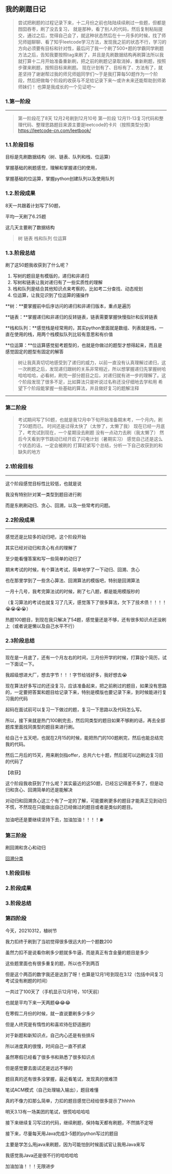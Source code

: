 ## 我的刷题日记

>   尝试把刷题的过程记录下来，十二月份之前也陆陆续续刷过一些题，但都是囫囵吞枣，刷了没去复习， 就是那种，看了别人的代码，然后复制粘贴提交，通过之后，觉得自己会了，就这种状态然后在十一月多的时候，找了师兄师姐聊聊、看了知乎leetcode学习方法，发现我之前的状态不行，学习的方向必须要有目标和针对性，最后问了我一个刷了500+题的学霸同学刷题方法之后，告知我要按照tag来刷了，并且是先刷数据结构再刷算法所以我就打算十二月开始准备重新刷，把之前的刷题记录取消掉，重新刷题，按照步骤来刷题，按照目标来刷题。 现在计划有了、目标有了、方法有了，就差坚持了谢谢帮过我的师兄师姐同学们～于是我打算每50题作为一个阶段，然后把做每个阶段的收获与不足给记录下来～或许未来还能帮助到师弟师妹们！ 也算是我成长的一个见证吧～

### 1.第一阶段

------

>   第一阶段花了8天 12月2号刷到12月10号 第一阶段 12月11-13复习代码和整理代码、整理思路题目来源主要是leetcode的卡片（按照类型分类）https://leetcode-cn.com/leetbook/

### 1.1.阶段目标

目标是先刷数据结构（树、链表、队列和栈、位运算）

掌握基础的刷题感觉，理解和掌握递归的使用，

掌握基础的位运算，掌握python创建队列以及使用队列

### 1.2.阶段成果

8天一共跟着计划写了50题，

平均一天刷了6.25题

这几天主要刷了数据结构

>   树 链表 栈和队列 位运算

### 1.3.阶段总结

刷了这50题我收获到了什么呢？

1.  写树的题目是有模版的，递归和非递归
2.  写树和链表让我对递归有了一些实质性的理解
3.  栈和队列是结合其他知识点来考察的，比如考二分查找、动态规划
4.  位运算，让我见识到了位运算的骚操作

**树：**要掌握前中后序访问的递归和非递归版本，重点是遍历

**链表：**掌握递归和非递归的反转链表，链表需要掌握快慢指针和反转链表

**栈和队列：**感觉栈是经常用的，其实python里面就是数组、列表就是栈，一直在使用的栈，用两个栈模拟队列比较有意思和有价值

**位运算：**位运算感觉挺考题型的，也就是你做过的题型才想得起来，而且是感觉固定的题型有固定的解答

>   树让我真真切切地感受到了递归的威力，以前一直没有认真理解过递归，这一次刷题之后，发现递归跟树的关系非常相近，所以想掌握递归先掌握树哈哈哈哈哈，必看树，刷完一部分题目之后，对递归就有进一步的理解了。这个阶段发现了很多不足，比如算法只是听说过名称还没仔细地去学和用 希望下个阶段能掌握一些基础的算法，并且做好复习的题解注释

------

### 第二阶段

>   考试期间写了50题，也就是我12月中下旬开始准备期末考，一个月内，刷了50题而已。 时间还是过得太快了（太惨了，太懒了我） 现在已经一月底了，考完试到现在，一个星期没去刷题 没有一点动力去刷（我太懒了） 然后今天看到字节跳动已经开启了闪电计划（暑期实习） 感觉自己还是这么个状态的话，一定会被刷的 打算赶紧写个总结，分析一下自己收获到的和缺失的地方

### 2.1阶段目标

------

这个阶段感觉目标性比较低，也就是说

我没有特别针对某一类型到题目进行刷

而是东刷刷动归、贪心、回溯，以及一些常考的问题。



### 2.2阶段成果

------

感觉还是比较多的动归吧，这个阶段开始

其实已经对动归和贪心有点的理解了

至少能看懂答案和写一些简单的动归了

期末考试的时候，有个算法考试，简单地学了一下动归、回溯、贪心

也在那里学到了一些贪心算法、回溯算法的模版吧，特别是回溯算法

一月十几号，我考完算法试的时候，刷了七八题，都是能用模版秒的

（复习算法的考试也就复习了几天，感觉落下了很多算法，欠下了技术债！！！！😭😭😭😭）

热题100题目，到现在我只解决了54题，感觉量还是不够，还有很多知识点还没刷上（或者说是懒以及自己水平不行）

### 2.3阶段总结

------

现在是一月底了，还有一个月左右的时间，三月份开学的时候，打算投个简历，试一下面试一下。

我超级想进大厂，想去字节！！！字节给钱好多，我好想去😭

现在算法好多写过的还没复习，应该准备起来，把之前刷过的题目，如果没有思路的，一定要把答案和题目给记录下来，特别是模版也要记录下来，到时候能进行复习我的代码

起码在面试前可以复习一下做过的题，复习一下思路以及代码怎么写。

所以，接下来就是热门100刷完去，然后同类型的题目如果不够刷的话，再去全部题库里面找同类型的题目来进行刷。

给自己十五天吧，也就在2月15的时候，能把热门的100题刷完，然后也能总结完我的代码。

然后二月后的15天，用来刷剑指offer，总共六七十题，然后就可以边刷边复习旧的代码了

【收获】

这个阶段我收获到了什么呢？其实最近的这50题，已经忘记得差不多了，但是动归和贪心、回溯简单的还是能解决

对动归和回溯贪心这三个有了一定的了解，可能要刷更多的题目才能真正见到动归不慌，不然现在只能做出自己已经做过的题目或者是类似的题目。

加油吧还是要继续坚持下去，加油加油！！！！⛽️

### 第三阶段

刷回溯和贪心和动归

[回溯分类](https://www.notion.so/8b0e278da0ee44eb95357326171f7a77)

### 1.阶段目标

### 2.阶段成果

### 3.阶段总结

### 第四阶段

今天，20210312，植树节

我力扣终于刷到了当初觉得很多很远大的一个题数200

虽然力扣不是说看你刷多少题就多牛逼，而是真正有含金量的题目是多少

这些题里面也有很多重复的题，所以也不到两百

但是这个两百的数字我还是达到了呀！也算是12月1号到现在3.12（包括中间复习考试没有刷题的时间）

一共过了100天了（手机显示12月1号，101天前）

也就是平均下来一天两题😂😂😂

在寒假二月份的时候，就一直说要刷多少多少

但是人终究是有惰性的和喜欢待在舒适圈的

对于新题和新知识点，自己内心还是有些排斥

所以进度真的很慢，时间自己一直不抓紧

虽然寒假已经看了很多书和熟悉了很多知识点

但是感觉要去面试还是远远不够的

题目真的还有很多没掌握，最近看笔试，发现真的很难顶

笔试ACM模式（自己处理输入输出），题目难懂

真的不像力扣那么简单，力扣的题目感觉已经给很多提示了hhhhh

明天3.13有一场美团的笔试，很慌哈哈哈哈

接下来继续复习写过的代码，继续刷题，保持每天都有刷题，不然搞不定呀

接下来，尽量每天用Java完成3-5题的python写过的题目

主要是学怎么用java来刷题，因为可能怕到时候面试官让我用Java来写

我感觉我Java还是很不行的哈哈哈哈

加油加油！！！无限进步